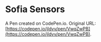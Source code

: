 # Sofia Sensors

A Pen created on CodePen.io. Original URL: [https://codepen.io/jldvv/pen/VwqZwPB](https://codepen.io/jldvv/pen/VwqZwPB).

